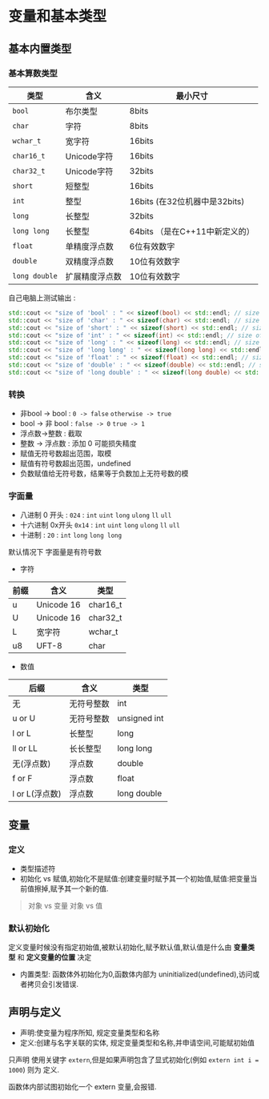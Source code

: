 # 变量和基本类型

## 基本内置类型

### 基本算数类型

| 类型          | 含义           | 最小尺寸                       |
| ------------- | -------------- | ------------------------------ |
| `bool`        | 布尔类型       | 8bits                          |
| `char`        | 字符           | 8bits                          |
| `wchar_t`     | 宽字符         | 16bits                         |
| `char16_t`    | Unicode字符    | 16bits                         |
| `char32_t`    | Unicode字符    | 32bits                         |
| `short`       | 短整型         | 16bits                         |
| `int`         | 整型           | 16bits (在32位机器中是32bits)  |
| `long`        | 长整型         | 32bits                         |
| `long long`   | 长整型         | 64bits （是在C++11中新定义的） |
| `float`       | 单精度浮点数   | 6位有效数字                    |
| `double`      | 双精度浮点数   | 10位有效数字                   |
| `long double` | 扩展精度浮点数 | 10位有效数字                   |

自己电脑上测试输出 :

```cpp
std::cout << "size of 'bool' : " << sizeof(bool) << std::endl; // size of 'bool' : 1
std::cout << "size of 'char' : " << sizeof(char) << std::endl; // size of 'char' : 1
std::cout << "size of 'short' : " << sizeof(short) << std::endl; // size of 'short' : 2
std::cout << "size of 'int' : " << sizeof(int) << std::endl; // size of 'int' : 4
std::cout << "size of 'long' : " << sizeof(long) << std::endl; // size of 'long' : 8
std::cout << "size of 'long long' : " << sizeof(long long) << std::endl; // size of 'long long' : 8
std::cout << "size of 'float' : " << sizeof(float) << std::endl; // size of 'float' : 4
std::cout << "size of 'double' : " << sizeof(double) << std::endl; // size of 'double' : 8
std::cout << "size of 'long double' : " << sizeof(long double) << std::endl; // size of 'long double' : 16
```

### 转换

* 非bool -> bool : `0 -> false` `otherwise -> true`
* bool -> 非 bool : `false -> 0` `true -> 1`
* 浮点数->整数 : 截取
* 整数 -> 浮点数 : 添加 0 可能损失精度
* 赋值无符号数超出范围，取模
* 赋值有符号数超出范围，undefined
* 负数赋值给无符号数，结果等于负数加上无符号数的模

### 字面量

* 八进制 0 开头 : `024` : `int` `uint` `long` `ulong` `ll` `ull`
* 十六进制 0x开头 `0x14` : `int` `uint` `long` `ulong` `ll` `ull`
* 十进制 : `20` : `int` `long` `long long`

默认情况下 字面量是有符号数

* 字符

| 前缀 | 含义       | 类型     |
| ---- | ---------- | -------- |
| u    | Unicode 16 | char16_t |
| U    | Unicode 16 | char32_t |
| L    | 宽字符     | wchar_t  |
| u8   | UFT-8      | char     |

* 数值

| 后缀           | 含义       | 类型         |
| -------------- | ---------- | ------------ |
| 无             | 无符号整数 | int          |
| u or U         | 无符号整数 | unsigned int |
| l or L         | 长整型     | long         |
| ll or LL       | 长长整型   | long long    |
| 无(浮点数)     | 浮点数     | double       |
| f or F         | 浮点数     | float        |
| l or L(浮点数) | 浮点数     | long double  |

## 变量

### 定义

* 类型描述符
* 初始化 vs 赋值,初始化不是赋值:创建变量时赋予其一个初始值,赋值:把变量当前值擦掉,赋予其一个新的值.

> 对象 vs 变量 对象 vs 值

### 默认初始化

定义变量时候没有指定初始值,被默认初始化,赋予默认值,默认值是什么由 **变量类型** 和 **定义变量的位置** 决定

* 内置类型: 函数体外初始化为0,函数体内部为 uninitialized(undefined),访问或者拷贝会引发错误.

## 声明与定义

* 声明:使变量为程序所知, 规定变量类型和名称
* 定义:创建与名字关联的实体, 规定变量类型和名称,并申请空间,可能赋初始值

只声明 使用关键字 `extern`,但是如果声明包含了显式初始化(例如 `extern int i = 1000`) 则为 定义.

函数体内部试图初始化一个 extern 变量,会报错.
